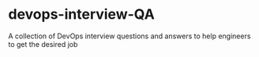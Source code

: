 # devops-interview-QA
A collection of DevOps interview questions and answers to help engineers to get the desired job
